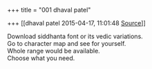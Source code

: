 +++
title = "001 dhaval patel"

+++
[[dhaval patel	2015-04-17, 11:01:48 [Source](https://groups.google.com/g/samskrita/c/KjSiJhpc3jE)]]



Download siddhanta font or its vedic variations.  
Go to character map and see for yourself.  
Whole range would be available.  
Choose what you need.

